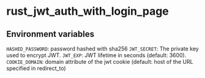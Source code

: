 # rust_jwt_auth_with_login_page

## Environment variables

`HASHED_PASSWORD`: password hashed with sha256
`JWT_SECRET`: The private key used to encrypt JWT.
`JWT_EXP`: JWT lifetime in seconds (default: 3600).
`COOKIE_DOMAIN`: domain attribute of the jwt cookie (default: host of the URL specified in redirect_to)
